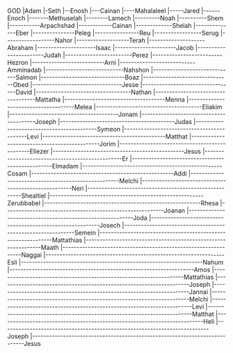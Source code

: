   GOD
   |Adam
   |-Seth
   |--Enosh
   |---Cainan
   |----Mahalaleel
   |-----Jared
   |------Enoch
   |-------Methuselah
   |--------Lamech
   |---------Noah
   |----------Shem
   |-----------Arpachshad
   |------------Cainan
   |-------------Shelah
   |--------------Eber
   |---------------Peleg
   |----------------Reu
   |-----------------Serug
   |------------------Nahor
   |-------------------Terah
   |--------------------Abraham
   |---------------------Isaac
   |----------------------Jacob
   |-----------------------Judah
   |------------------------Perez
   |-------------------------Hezron
   |--------------------------Arni
   |---------------------------Amminadab
   |----------------------------Nahshon
   |-----------------------------Salmon
   |------------------------------Boaz
   |-------------------------------Obed
   |--------------------------------Jesse
   |---------------------------------David
   |----------------------------------Nathan
   |-----------------------------------Mattatha
   |------------------------------------Menna
   |-------------------------------------Melea
   |--------------------------------------Eliakim
   |---------------------------------------Jonam
   |----------------------------------------Joseph
   |-----------------------------------------Judas
   |------------------------------------------Symeon
   |-------------------------------------------Levi
   |--------------------------------------------Matthat
   |---------------------------------------------Jorim
   |----------------------------------------------Eliezer
   |-----------------------------------------------Jesus
   |------------------------------------------------Er
   |-------------------------------------------------Elmadam
   |--------------------------------------------------Cosam
   |---------------------------------------------------Addi
   |----------------------------------------------------Melchi
   |-----------------------------------------------------Neri
   |------------------------------------------------------Shealtiel
   |-------------------------------------------------------Zerubbabel
   |--------------------------------------------------------Rhesa
   |---------------------------------------------------------Joanan
   |----------------------------------------------------------Joda
   |-----------------------------------------------------------Josech
   |------------------------------------------------------------Semein
   |-------------------------------------------------------------Mattathias
   |--------------------------------------------------------------Maath
   |---------------------------------------------------------------Naggai
   |----------------------------------------------------------------Esli
   |-----------------------------------------------------------------Nahum
   |------------------------------------------------------------------Amos
   |-------------------------------------------------------------------Mattathias
   |--------------------------------------------------------------------Joseph
   |---------------------------------------------------------------------Jannai
   |----------------------------------------------------------------------Melchi
   |-----------------------------------------------------------------------Levi
   |------------------------------------------------------------------------Matthat
   |-------------------------------------------------------------------------Heli
   |--------------------------------------------------------------------------Joseph
   |---------------------------------------------------------------------------Jesus
